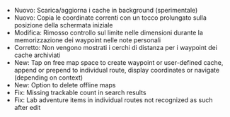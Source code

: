 - Nuovo: Scarica/aggiorna i cache in background (sperimentale)
- Nuovo: Copia le coordinate correnti con un tocco prolungato sulla posizione della schermata iniziale
- Modifica: Rimosso controllo sul limite nelle dimensioni durante la memorizzazione dei waypoint nelle note personali
- Corretto: Non vengono mostrati i cerchi di distanza per i waypoint dei cache archiviati
- New: Tap on free map space to create waypoint or user-defined cache, append or prepend to individual route, display coordinates or navigate (depending on context)
- New: Option to delete offline maps
- Fix: Missing trackable count in search results
- Fix: Lab adventure items in individual routes not recognized as such after edit
